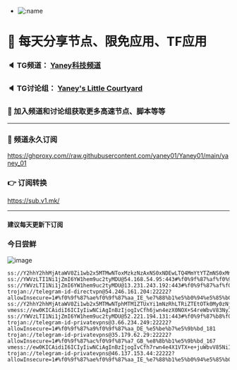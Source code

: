 +   ![:name](https://count.getloli.com/get/@yaney01?theme=gelbooru-h)

# 🚀 每天分享节点、限免应用、TF应用
### 🔈 TG频道： [Yaney科技频道](https://t.me/yaney_01) 
### 🔈 TG讨论组： [Yaney's Little Courtyard](https://t.me/+caB8IkK7JvMzM2I1)
### 🔔 加入频道和讨论组获取更多高速节点、脚本等等  
***
### 🔗  频道永久订阅
   https://ghproxy.com//raw.githubusercontent.com/yaney01/Yaney01/main/yaney_01
### 👉  订阅转换
   https://sub.v1.mk/
***
#### 建议每天更新下订阅
### 今日尝鲜
![image](https://github.com/yaney01/Yaney01/assets/53202722/7d6bfe8a-74b6-42e7-873b-15a8cdbd934f)
```
ss://Y2hhY2hhMjAtaWV0Zi1wb2x5MTMwNToxMzkzNzAxNS0xNDEwLTQ4MmYtYTZmNS0xMmQyMTUzZTc2ZmU@pinhk.cu.edu.kg:10115#%f0%9f%87%b1%f0%9f%87%ba_LU_%e5%8d%a2%e6%a3%ae%e5%a0%a1_116
ss://YWVzLTI1Ni1jZmI6YW1hem9uc2tyMDU@54.168.54.95:443#%f0%9f%87%af%f0%9f%87%b5_JP_%e6%97%a5%e6%9c%ac_291
ss://YWVzLTI1Ni1jZmI6YW1hem9uc2tyMDU@13.231.243.192:443#%f0%9f%87%af%f0%9f%87%b5_JP_%e6%97%a5%e6%9c%ac_205
trojan://telegram-id-directvpn@54.246.161.204:22222?allowInsecure=1#%f0%9f%87%ae%f0%9f%87%aa_IE_%e7%88%b1%e5%b0%94%e5%85%b0_163
ss://Y2hhY2hhMjAtaWV0Zi1wb2x5MTMwNTphMTM1ZTUxYi1mNzRhLTRiZTEtOTk0My0zNjY0YzBhMzI5NDI@hn.uu361.vip:48754#%f0%9f%87%a8%f0%9f%87%b3_CN_%e4%b8%ad%e5%9b%bd_235
vmess://ew0KICAidiI6ICIyIiwNCiAgInBzIjogIvCfh6jwn4ezX0NOX+S4reWbvV83NyIsDQogICJhZGQiOiAiMDcua2NjaWMycGEueHl6IiwNCiAgInBvcnQiOiAiNTAwMDciLA0KICAiaWQiOiAiYjFjOWZkYWUtMmMyNC00ZTQxLWI4OWYtNTAzNzE2YTA2NTBkIiwNCiAgImFpZCI6ICIwIiwNCiAgInNjeSI6ICJhdXRvIiwNCiAgIm5ldCI6ICJ0Y3AiLA0KICAidHlwZSI6ICJub25lIiwNCiAgImhvc3QiOiAiIiwNCiAgInBhdGgiOiAiIiwNCiAgInRscyI6ICIiLA0KICAic25pIjogIiINCn0=
ss://YWVzLTI1Ni1jZmI6YW1hem9uc2tyMDU@52.221.194.131:443#%f0%9f%87%b8%f0%9f%87%ac_SG_%e6%96%b0%e5%8a%a0%e5%9d%a1_264
trojan://telegram-id-privatevpns@3.66.234.249:22222?allowInsecure=1#%f0%9f%87%a9%f0%9f%87%aa_DE_%e5%be%b7%e5%9b%bd_181
trojan://telegram-id-privatevpns@35.179.62.29:22222?allowInsecure=1#%f0%9f%87%ac%f0%9f%87%a7_GB_%e8%8b%b1%e5%9b%bd_167
vmess://ew0KICAidiI6ICIyIiwNCiAgInBzIjogIvCfh7rwn4e4X1VTX+e+juWbvV85NiIsDQogICJhZGQiOiAiMTcyLjY3Ljc2LjE3MiIsDQogICJwb3J0IjogIjgwIiwNCiAgImlkIjogImZjNDI2Njc1LTVkYWEtNDZjMC1kOTk4LTYxZjlmNTMyM2UzZiIsDQogICJhaWQiOiAiMCIsDQogICJzY3kiOiAiYXV0byIsDQogICJuZXQiOiAid3MiLA0KICAidHlwZSI6ICJub25lIiwNCiAgImhvc3QiOiAic2cyLnd5aGthYTAuY2YiLA0KICAicGF0aCI6ICIvVEc6QGhrYWEwIiwNCiAgInRscyI6ICIiLA0KICAic25pIjogIiINCn0=
trojan://telegram-id-privatevpns@46.137.153.44:22222?allowInsecure=1#%f0%9f%87%ae%f0%9f%87%aa_IE_%e7%88%b1%e5%b0%94%e5%85%b0_140

